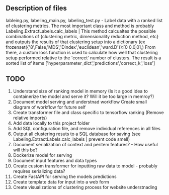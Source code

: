 ## Description of files
lableing.py, labeling_main.py, labeling_test.py - Label data with a ranked list of clustering metrics.
The most important class and method is probably Labeling.ExtractLabels.calc_labels | This method calcualtes the possible combinations of {clustering metric, dimensionality reduction method, etc} and outputs the results of that clustering setup into a dictionary (ex frozenset({'8',False,'MDS','Dindex','euclidean','ward.D'}):[0 0,0,0],)
From there, a custom loss function is used to calculate how well that clustering setup performed relative to the 'correct' number of clusters. The result is a sorted list of items ['hyperparameter_dict','predictions','correct_k','loss']

## TODO
1. Understand size of ranking model in memory (Is it a good idea to containerize the model and serve it? Will it be too large in  memroy?)
2. Document model serving and understnad workflow
    Create small diagram of workflow for future self
3. Create transformer file and class specific to tensorflow ranking (Remove relative imports)
4. Add data locally to this project folder
4. Add SQL configuration file, and remove individual references in all files
4. Output all clustering resuts to a SQL database for saving (see Labeling.ExtractLabels.calc_labels | prevent code smell)
4. Document serialization of context and peritem features? - How useful will this be?
5. Dockerize model for serving
6. Document input features and data types
7. Create custom transformer for inputting raw data to model - probably requires serializing data?
8. Create FastAPI for serving the models predictions
9. Create template data for input into a web form
10. Create visualizations of clustering process for website understnading
